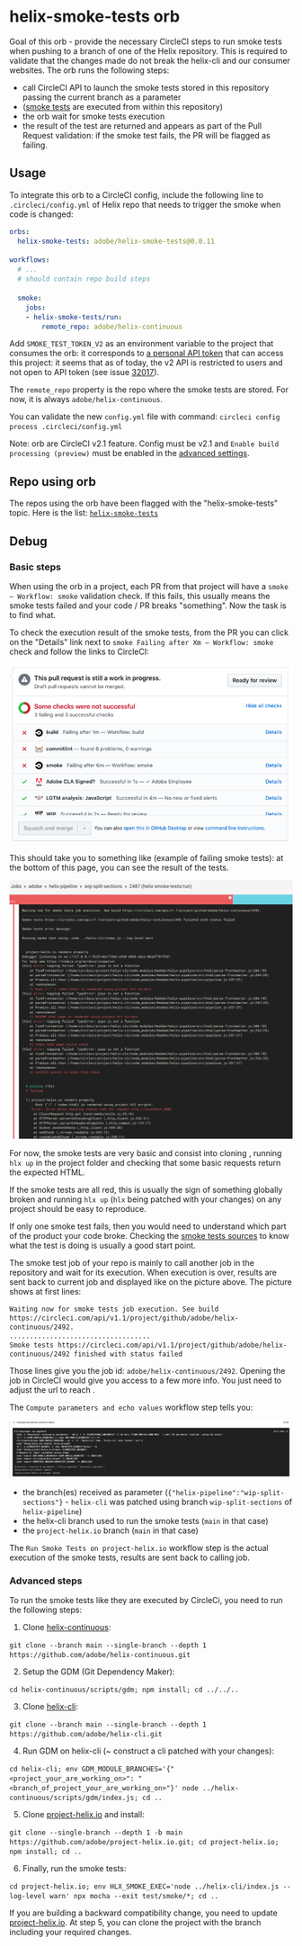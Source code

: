 # helix-smoke-tests orb

Goal of this orb - provide the necessary CircleCI steps to run smoke tests when pushing to a branch of one of the Helix repository. This is required to validate that the changes made do not break the helix-cli and our consumer websites. The orb runs the following steps:

* call CircleCI API to launch the smoke tests stored in this repository passing the current branch as a parameter
* ([smoke tests](../../config.yml) are executed from within this repository)
* the orb wait for smoke tests execution
* the result of the test are returned and appears as part of the Pull Request validation: if the smoke test fails, the PR will be flagged as failing.

## Usage

To integrate this orb to a CircleCI config, include the following line to `.circleci/config.yml` of Helix repo that needs to trigger the smoke when code is changed:

```yml
orbs:
  helix-smoke-tests: adobe/helix-smoke-tests@0.0.11

workflows:
  # ...
  # should contain repo build steps
  
  smoke:
    jobs:
    - helix-smoke-tests/run:
        remote_repo: adobe/helix-continuous
```

Add `SMOKE_TEST_TOKEN_V2` as an environment variable to the project that consumes the orb: it corresponds to [a personal API token](https://circleci.com/account/api) that can access this project: it seems that as of today, the v2 API is restricted to users and not open to API token (see issue [32017](https://discuss.circleci.com/t/api-v2-cannot-be-accessed-with-project-specific-api-token/32017)).

The `remote_repo` property is the repo where the smoke tests are stored. For now, it is always `adobe/helix-continuous`.

You can validate the new `config.yml` file with command: `circleci config process .circleci/config.yml`

Note: orb are CircleCI v2.1 feature. Config must be v2.1 and `Enable build processing (preview)` must be enabled in the [advanced settings](https://circleci.com/gh/adobe/hypermedia-pipeline/edit#advanced-settings).

## Repo using orb

The repos using the orb have been flagged with the "helix-smoke-tests" topic. Here is the list: [`helix-smoke-tests`](https://github.com/topics/helix-smoke-tests)

## Debug

### Basic steps

When using the orb in a project, each PR from that project will have a `smoke — Workflow: smoke` validation check. If this fails, this usually means the smoke tests failed and your code / PR breaks "something". Now the task is to find what.

To check the execution result of the smoke tests, from the PR you can click on the "Details" link next to `smoke Failing after Xm — Workflow: smoke` check and follow the links to CircleCI:

![Failing smoke tests](failing_smoke_tests.png)

This should take you to something like [](https://circleci.com/gh/adobe/helix-pipeline/2487) (example of failing smoke tests): at the bottom of this page, you can see the result of the tests.

![CircleCI side of failing smoke tests](circleci_smoke_tests.png)

For now, the smoke tests are very basic and consist into cloning [](https://github.com/adobe/project-helix.io), running `hlx up` in the project folder and checking that some basic requests return the expected HTML.

If the smoke tests are all red, this is usually the sign of something globally broken and running `hlx up` (`hlx` being patched with your changes) on any project should be easy to reproduce.

If only one smoke test fails, then you would need to understand which part of the product your code broke. Checking the [smoke tests sources](https://github.com/adobe/project-helix.io/tree/main/test/smoke) to know what the test is doing is usually a good start point.

The smoke test job of your repo is mainly to call another job in the [](https://github.com/adobe/helix-continuous) repository and wait for its execution. When execution is over, results are sent back to current job and displayed like on the picture above. The picture shows at first lines:

```text
Waiting now for smoke tests job execution. See build https://circleci.com/api/v1.1/project/github/adobe/helix-continuous/2492.
...................................
Smoke tests https://circleci.com/api/v1.1/project/github/adobe/helix-continuous/2492 finished with status failed
```

Those lines give you the job id: `adobe/helix-continuous/2492`. Opening the job in CircleCI would give you access to a few more info. You just need to adjust the url to reach [](https://circleci.com/gh/adobe/helix-continuous/2492).

The `Compute parameters and echo values` workflow step tells you:

![CircleCI - Compute parameters and echo values step](circleci_incoming_parameters.png)

* the branch(es) received as parameter (`{"helix-pipeline":"wip-split-sections"}` - `helix-cli` was patched using branch `wip-split-sections` of `helix-pipeline`)
* the helix-cli branch used to run the smoke tests (`main` in that case)
* the `project-helix.io` branch (`main` in that case)

The `Run Smoke Tests on project-helix.io` workflow step is the actual execution of the smoke tests, results are sent back to calling job.

### Advanced steps

To run the smoke tests like they are executed by CircleCi, you need to run the following steps:

1. Clone [helix-continuous](https://github.com/adobe/helix-continuous):

`git clone --branch main --single-branch --depth 1 https://github.com/adobe/helix-continuous.git`

2. Setup the GDM (Git Dependency Maker):

`cd helix-continuous/scripts/gdm; npm install; cd ../../..`

3. Clone [helix-cli](https://github.com/adobe/helix-cli): 

`git clone --branch main --single-branch --depth 1 https://github.com/adobe/helix-cli.git`

4. Run GDM on helix-cli (~ construct a cli patched with your changes):

`cd helix-cli; env GDM_MODULE_BRANCHES='{"<project_your_are_working_on>": "<branch_of_project_your_are_working_on>"}' node ../helix-continuous/scripts/gdm/index.js; cd ..`

5. Clone [project-helix.io](https://github.com/adobe/project-helix.io) and install:

`git clone --single-branch --depth 1 -b main https://github.com/adobe/project-helix.io.git; cd project-helix.io; npm install; cd ..`

6. Finally, run the smoke tests:

`cd project-helix.io; env HLX_SMOKE_EXEC='node ../helix-cli/index.js --log-level warn' npx mocha --exit test/smoke/*; cd ..`

If you are building a backward compatibility change, you need to update [project-helix.io](https://github.com/adobe/project-helix.io). At step 5, you can clone the project with the branch including your required changes.
